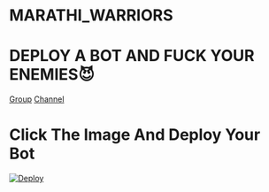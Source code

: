 # MARATHI_WARRIORS

# DEPLOY A BOT AND FUCK YOUR ENEMIES😈

[Group](t.me/MARATHIWARRIORS)
[Channel](t.me/MARATH_IWARRIORS)

# Click The Image And Deploy Your Bot

[![Deploy](https://telegra.ph/file/7d56815a7d7431a587bfa.jpg)](https://heroku.com/deploy?template=https://github.com/DarkCybers/innexia.git)
